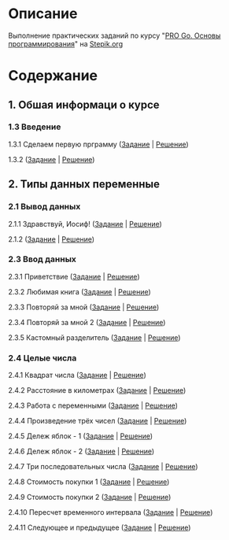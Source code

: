 # Описание
Выполнение практических заданий по курсу "[PRO Go. Основы программирования](https://stepik.org/course/158385/info)" на [Stepik.org](https://stepik.org)

# Содержание
## 1. Обшая информаци о курсе
### 1.3 Введение
1.3.1 Сделаем первую прграмму ([Задание](1_3_01/README.md) | [Решение](1_3_01/main.go))

1.3.2 ([Задание](1_3_02/README.md) | [Решение](1_3_02/main.go))
## 2. Типы данных переменные
### 2.1 Вывод данных
2.1.1 Здравствуй, Иосиф! ([Задание](2_1_01/README.md) | [Решение](2_1_01/main.go))

2.1.2 ([Задание](2_1_02/README.md) | [Решение](2_1_02/main.go))
### 2.3 Ввод данных
2.3.1 Приветствие ([Задание](2_3_01/README.md) | [Решение](2_3_01/main.go))

2.3.2 Любимая книга ([Задание](2_3_02/README.md) | [Решение](2_3_02/main.go))

2.3.3 Повторяй за мной ([Задание](2_3_03/README.md) | [Решение](2_3_03/main.go))

2.3.4 Повторяй за мной 2 ([Задание](2_3_04/README.md) | [Решение](2_3_04/main.go))

2.3.5 Кастомный разделитель ([Задание](2_3_05/README.md) | [Решение](2_3_05/main.go))
### 2.4 Целые числа
2.4.1 Квадрат числа ([Задание](2_4_01/README.md) | [Решение](2_4_01/main.go))

2.4.2 Расстояние в километрах ([Задание](2_4_02/README.md) | [Решение](2_4_02/main.go))

2.4.3 Работа с переменными ([Задание](2_4_03/README.md) | [Решение](2_4_03/main.go))

2.4.4 Произведение трёх чисел ([Задание](2_4_04/README.md) | [Решение](2_4_04/main.go))

2.4.5 Дележ яблок - 1 ([Задание](2_4_05/README.md) | [Решение](2_4_05/main.go))

2.4.6 Дележ яблок - 2 ([Задание](2_4_06/README.md) | [Решение](2_4_06/main.go))

2.4.7 Три последовательных числа ([Задание](2_4_07/README.md) | [Решение](2_4_07/main.go))

2.4.8 Стоимость покупки 1 ([Задание](2_4_08/README.md) | [Решение](2_4_08/main.go))

2.4.9 Стоимость покупки 2 ([Задание](2_4_09/README.md) | [Решение](2_4_09/main.go))

2.4.10 Пересчет временного интервала ([Задание](2_4_10/README.md) | [Решение](2_4_10/main.go))

2.4.11 Следующее и предыдущее ([Задание](2_4_11/README.md) | [Решение](2_4_11/main.go))

